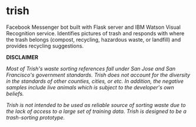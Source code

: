 # trish
Facebook Messenger bot built with Flask server and IBM Watson Visual Recognition service. Identifies pictures of trash and responds with where the trash belongs (compost, recycling, hazardous waste, or landfill) and provides recycling suggestions. 

**DISCLAIMER**

*Most of Trish's waste sorting references fall under San Jose and San Francisco's government standards. Trish does not account for the diversity in the standards of other counties, cities, or etc. In addition, the negative samples include live animals which is subject to the developer's own beliefs.*

*Trish is not intended to be used as reliable source of sorting waste due to the lack of access to a large set of training data. Trish is designed to be a trash-sorting prototype.*

